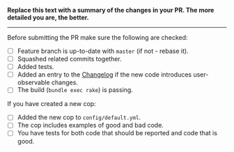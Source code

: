 **Replace this text with a summary of the changes in your PR.
The more detailed you are, the better.**

-----------------

Before submitting the PR make sure the following are checked:

* [ ] Feature branch is up-to-date with `master` (if not - rebase it).
* [ ] Squashed related commits together.
* [ ] Added tests.
* [ ] Added an entry to the [Changelog](../blob/master/CHANGELOG.md) if the new code introduces user-observable changes.
* [ ] The build (`bundle exec rake`) is passing.

If you have created a new cop:
* [ ] Added the new cop to `config/default.yml`.
* [ ] The cop includes examples of good and bad code.
* [ ] You have tests for both code that should be reported and code that is good.

